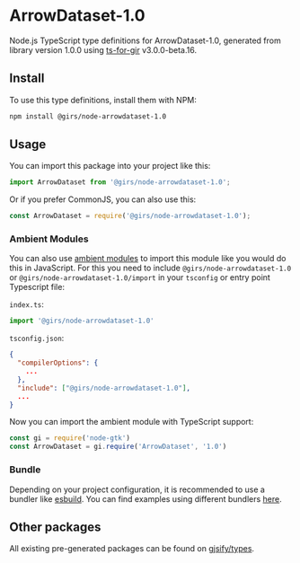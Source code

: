 
# ArrowDataset-1.0

Node.js TypeScript type definitions for ArrowDataset-1.0, generated from library version 1.0.0 using [ts-for-gir](https://github.com/gjsify/ts-for-gir) v3.0.0-beta.16.


## Install

To use this type definitions, install them with NPM:
```bash
npm install @girs/node-arrowdataset-1.0
```

## Usage

You can import this package into your project like this:
```ts
import ArrowDataset from '@girs/node-arrowdataset-1.0';
```

Or if you prefer CommonJS, you can also use this:
```ts
const ArrowDataset = require('@girs/node-arrowdataset-1.0');
```

### Ambient Modules

You can also use [ambient modules](https://github.com/gjsify/ts-for-gir/tree/main/packages/cli#ambient-modules) to import this module like you would do this in JavaScript.
For this you need to include `@girs/node-arrowdataset-1.0` or `@girs/node-arrowdataset-1.0/import` in your `tsconfig` or entry point Typescript file:

`index.ts`:
```ts
import '@girs/node-arrowdataset-1.0'
```

`tsconfig.json`:
```json
{
  "compilerOptions": {
    ...
  },
  "include": ["@girs/node-arrowdataset-1.0"],
  ...
}
```

Now you can import the ambient module with TypeScript support: 

```ts
const gi = require('node-gtk')
const ArrowDataset = gi.require('ArrowDataset', '1.0')
```


### Bundle

Depending on your project configuration, it is recommended to use a bundler like [esbuild](https://esbuild.github.io/). You can find examples using different bundlers [here](https://github.com/gjsify/ts-for-gir/tree/main/examples).

## Other packages

All existing pre-generated packages can be found on [gjsify/types](https://github.com/gjsify/types).

